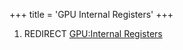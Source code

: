 +++
title = 'GPU Internal Registers'
+++

1.  REDIRECT [GPU:Internal Registers](GPU:Internal_Registers "wikilink")